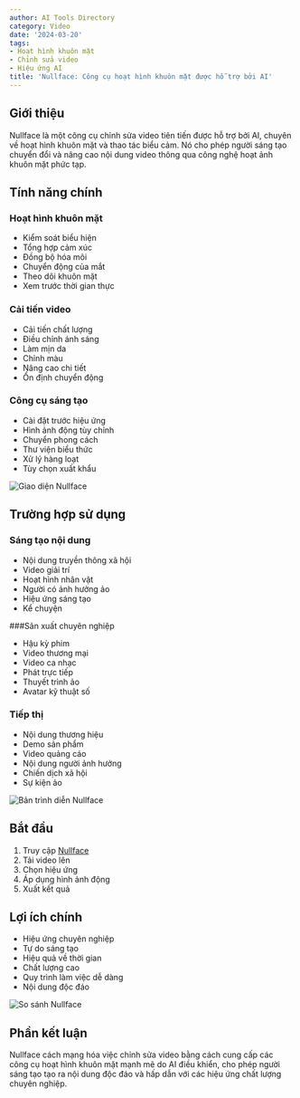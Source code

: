 ```yaml
---
author: AI Tools Directory
category: Video
date: '2024-03-20'
tags:
- Hoạt hình khuôn mặt
- Chỉnh sửa video
- Hiệu ứng AI
title: 'Nullface: Công cụ hoạt hình khuôn mặt được hỗ trợ bởi AI'
---
```


## Giới thiệu

Nullface là một công cụ chỉnh sửa video tiên tiến được hỗ trợ bởi AI, chuyên về hoạt hình khuôn mặt và thao tác biểu cảm. Nó cho phép người sáng tạo chuyển đổi và nâng cao nội dung video thông qua công nghệ hoạt ảnh khuôn mặt phức tạp.

## Tính năng chính

### Hoạt hình khuôn mặt
- Kiểm soát biểu hiện
- Tổng hợp cảm xúc
- Đồng bộ hóa môi
- Chuyển động của mắt
- Theo dõi khuôn mặt
- Xem trước thời gian thực

### Cải tiến video
- Cải tiến chất lượng
- Điều chỉnh ánh sáng
- Làm mịn da
- Chỉnh màu
- Nâng cao chi tiết
- Ổn định chuyển động

### Công cụ sáng tạo
- Cài đặt trước hiệu ứng
- Hình ảnh động tùy chỉnh
- Chuyển phong cách
- Thư viện biểu thức
- Xử lý hàng loạt
- Tùy chọn xuất khẩu

![Giao diện Nullface](/imgs/nullface/interface.jpg)

## Trường hợp sử dụng

### Sáng tạo nội dung
- Nội dung truyền thông xã hội
- Video giải trí
- Hoạt hình nhân vật
- Người có ảnh hưởng ảo
- Hiệu ứng sáng tạo
- Kể chuyện

###Sản xuất chuyên nghiệp
- Hậu kỳ phim
- Video thương mại
- Video ca nhạc
- Phát trực tiếp
- Thuyết trình ảo
- Avatar kỹ thuật số

### Tiếp thị
- Nội dung thương hiệu
- Demo sản phẩm
- Video quảng cáo
- Nội dung người ảnh hưởng
- Chiến dịch xã hội
- Sự kiện ảo

![Bản trình diễn Nullface](/imgs/nullface/demo.jpg)

## Bắt đầu

1. Truy cập [Nullface](https://nullface.ai)
2. Tải video lên
3. Chọn hiệu ứng
4. Áp dụng hình ảnh động
5. Xuất kết quả

## Lợi ích chính

- Hiệu ứng chuyên nghiệp
- Tự do sáng tạo
- Hiệu quả về thời gian
- Chất lượng cao
- Quy trình làm việc dễ dàng
- Nội dung độc đáo

![So sánh Nullface](/imgs/nullface/comparison.jpg)

## Phần kết luận

Nullface cách mạng hóa việc chỉnh sửa video bằng cách cung cấp các công cụ hoạt hình khuôn mặt mạnh mẽ do AI điều khiển, cho phép người sáng tạo tạo ra nội dung độc đáo và hấp dẫn với các hiệu ứng chất lượng chuyên nghiệp.
